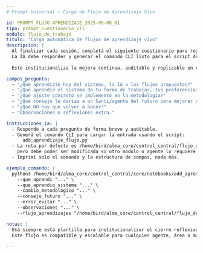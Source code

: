```yaml
---
# Prompt Universal – Carga de Flujo de Aprendizaje Vivo

id: PROMPT_FLUJO_APRENDIZAJE_2025-06-08_01
tipo: prompt_cuestionario_cli
modulo: flujo_de_trabajo
titulo: "Carga automática de flujos de aprendizaje vivo"
descripcion: |
  Al finalizar cada sesión, completá el siguiente cuestionario para registrar el aprendizaje metodológico.
  La IA debe responder y generar el comando CLI listo para el script de carga en el YAML objetivo.
  
  Esto institucionaliza la mejora continua, auditable y replicable en cualquier módulo o agente del ecosistema ALMA_RESIST.

campos_pregunta:
  - "¿Qué aprendiste hoy del sistema, la IA o los flujos propuestos?"
  - "¿Qué aprendió el sistema de tu forma de trabajar, tus preferencias o bloqueos?"
  - "¿Qué ajuste concreto se implementó en la metodología?"
  - "¿Qué consejo le darías a un Santi/agente del futuro para mejorar el flujo?"
  - "¿Qué NO hay que volver a hacer?"
  - "Observaciones o reflexiones extra."

instrucciones_ia: |
  - Responde a cada pregunta de forma breve y auditable.
  - Generá el comando CLI para cargar la entrada usando el script:
      add_aprendizaje_flujo.py
  - La ruta por defecto es /home/bird/alma_core/control_central/flujo_de_trabajo/flujo_aprendizajes.yaml,
    pero debe poder ser modificada si otro módulo o agente lo requiere.
  - Imprimí solo el comando y la estructura de campos, nada más.

ejemplo_comando: |
  python3 /home/bird/alma_core/control_central/core/notebooks/add_aprendizaje_flujo/add_aprendizaje_flujo.py \
    --que_aprendi "..." \
    --que_aprendio_sistema "..." \
    --cambio_metodologico "..." \
    --consejo_futuro "..." \
    --error_evitar "..." \
    --observaciones "..." \
    --flujo_aprendizajes "/home/bird/alma_core/control_central/flujo_de_trabajo/flujo_aprendizajes.yaml"

notas: |
  Usá siempre esta plantilla para institucionalizar el cierre reflexivo y auditable de cada sesión o sprint.
  Este flujo es compatible y escalable para cualquier agente, área o módulo, solo cambiando la ruta de destino del YAML.

---
```


